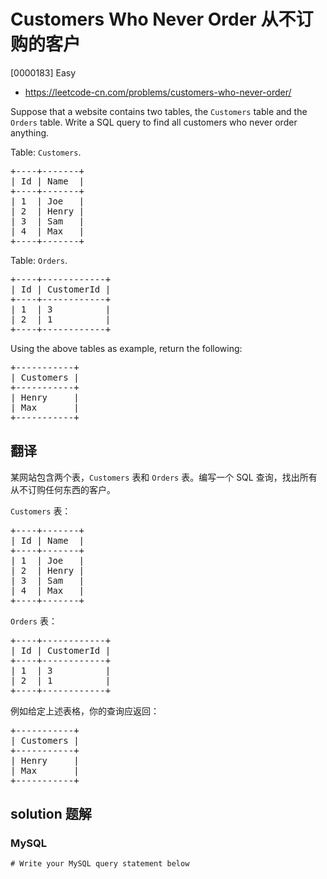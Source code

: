 # Customers Who Never Order 从不订购的客户

[0000183] Easy

- https://leetcode-cn.com/problems/customers-who-never-order/

Suppose that a website contains two tables, the `Customers` table and the `Orders` table. Write a SQL query to find all customers who never order anything.

Table: `Customers`.

<pre>+----+-------+
| Id | Name  |
+----+-------+
| 1  | Joe   |
| 2  | Henry |
| 3  | Sam   |
| 4  | Max   |
+----+-------+
</pre>

Table: `Orders`.

<pre>+----+------------+
| Id | CustomerId |
+----+------------+
| 1  | 3          |
| 2  | 1          |
+----+------------+
</pre>

Using the above tables as example, return the following:

<pre>+-----------+
| Customers |
+-----------+
| Henry     |
| Max       |
+-----------+
</pre>

## 翻译

某网站包含两个表，`Customers` 表和 `Orders` 表。编写一个 SQL 查询，找出所有从不订购任何东西的客户。

`Customers` 表：

<pre>+----+-------+
| Id | Name  |
+----+-------+
| 1  | Joe   |
| 2  | Henry |
| 3  | Sam   |
| 4  | Max   |
+----+-------+
</pre>

`Orders` 表：

<pre>+----+------------+
| Id | CustomerId |
+----+------------+
| 1  | 3          |
| 2  | 1          |
+----+------------+
</pre>

例如给定上述表格，你的查询应返回：

<pre>+-----------+
| Customers |
+-----------+
| Henry     |
| Max       |
+-----------+
</pre>

## solution 题解

### MySQL

```mysql
# Write your MySQL query statement below

```
